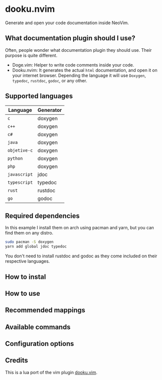 # dooku.nvim
Generate and open your code documentation inside NeoVim.

## What documentation plugin should I use?
Often, people wonder what documentation plugin they should use. Their purpose is quite different.

* Doge.vim: Helper to write code comments inside your code.
* Dooku.nvim: It generates the actual `html` documentation, and open it on your internet browser. Depending the language it will use `Doxygen`, `typedoc`, `rustdoc`, `godoc`, or any other.


## Supported languages 

| Language | Generator |
|--|--|
| `c` | doxygen |
| `c++` | doxygen |
| `c# `| doxygen |
| `java` | doxygen | 
| `objetive-c` | doxygen |
| `python` | doxygen |
| `php` | doxygen |
| `javascript` | jdoc |
| `typescript` | typedoc |
| `rust` | rustdoc |
| `go`| godoc |

## Required dependencies
In this example I install them on arch using pacman and yarn, but you can find them on any distro.
```sh
sudo pacman -S doxygen
yarn add global jdoc typedoc
```
You don't need to install rustdoc and godoc as they come included on their respective languages.

## How to instal

## How to use

## Recommended mappings

## Available commands

## Configuration options

## Credits
This is a lua port of the vim plugin [dooku.vim](https://github.com/Zeioth/vim-dooku).
